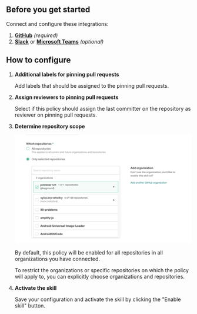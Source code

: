 ## Before you get started

Connect and configure these integrations:

1.  [**GitHub**][github] _(required)_
2.  [**Slack**][slack] or [**Microsoft Teams**][msteams] _(optional)_

[github]: https://go.atomist.com/catalog/integration/github "GitHub Integration"
[slack]: https://go.atomist.com/catalog/integration/slack "Slack Integration"
[msteams]:
    https://go.atomist.com/catalog/integration/microsoft-teams
    "Microsoft Teams Integration"

## How to configure

1.  **Additional labels for pinning pull requests**

    Add labels that should be assigned to the pinning pull requests.

1.  **Assign reviewers to pinning pull requests**

    Select if this policy should assign the last committer on the repository as
    reviewer on pinning pull requests.

1.  **Determine repository scope**

    ![Repository filter](docs/images/repo-filter.png)

    By default, this policy will be enabled for all repositories in all
    organizations you have connected.

    To restrict the organizations or specific repositories on which the policy
    will apply to, you can explicitly choose organizations and repositories.

1.  **Activate the skill**

    Save your configuration and activate the skill by clicking the "Enable
    skill" button.
